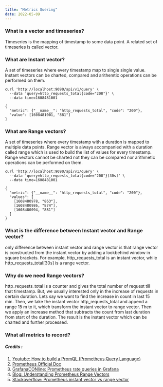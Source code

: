 ```yaml
---
title: "Metrics Quering"
date: 2022-05-09
---
```


### What is a vector and timeseries?
Timeseries is the mapping of timestamp to some data point. A related set of timeseries is called vector.

### What are Instant vector?
A set of timeseries where every timestamp map to single single value. Instant vectors can be charted, compared and arithemtic operations can be performed on them.

```
curl 'http://localhost:9090/api/v1/query' \
  --data 'query=http_requests_total{code="200"}' \
  --data time=1608481001

{
  "metric": {"__name__": "http_requests_total", "code": "200"},
  "value": [1608481001, "881"]
}
```

### What are Range vectors?
A set of timeseries where every timestamp with a duration is mapped to multiple data points. Range vector is always accompanied with a duration called range which is used to build the list of values for every timestamp. Range vectors cannot be charted not they can be compared nor arithmetic operations can be performed on them.

```
curl 'http://localhost:9090/api/v1/query' \
  --data 'query=http_requests_total{code="200"}[30s]' \
  --data time=1608481001

{
  "metric": {"__name__": "http_requests_total", "code": "200"},
  "values": [
    [1608480978, "863"],
    [1608480986, "874"],
    [1608480094, "881"]
  ]
}
```

### What is the difference between Instant vector and Range vector?
only difference between instant vector and range vector is that range vector is constructed from the instant vector by adding a lookbehind window in square brackets. For example, http_requests_total is an instant vector, while http_requests_total[30s] is a range vector.

### Why do we need Range vectors?
http_requests_total is a counter and gives the total number of request till that timestamp. But, we usually interested only in the increase of requests in certain duration. Lets say we want to find the increase in count in last 15 min. Then, we take the instant vector http_requests_total and append a range 15 m to it, which transform the instant vector to range vector. Then we apply an increase method that subtracts the count from last duration from start of the duration. The result is the instant vector which can be charted and further processed.

### What all metrics to record?

##### Credits :  
1. [Youtube: How to build a PromQL (Prometheus Query Language)](https://www.youtube.com/watch?v=hvACEDjHQZE)
2. [Prometheus Official Doc](https://prometheus.io/docs/prometheus/latest/querying/basics/)
3. [GrafanaCONline: Prometheus rate queries in Grafana](https://www.youtube.com/watch?v=09bR9kJczKM)
4. [Blog: Understanding Prometheus Range Vectors](https://satyanash.net/software/2021/01/04/understanding-prometheus-range-vectors.html)
5. [Stackoverflow: Prometheus instant vector vs range vector](https://stackoverflow.com/questions/68223824/prometheus-instant-vector-vs-range-vector)
